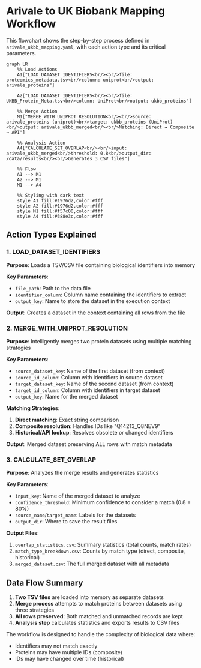 # Arivale to UK Biobank Mapping Workflow

This flowchart shows the step-by-step process defined in `arivale_ukbb_mapping.yaml`, with each action type and its critical parameters.

```mermaid
graph LR
    %% Load Actions
    A1["LOAD_DATASET_IDENTIFIERS<br/><br/>file: proteomics_metadata.tsv<br/>column: uniprot<br/>output: arivale_proteins"]
    
    A2["LOAD_DATASET_IDENTIFIERS<br/><br/>file: UKBB_Protein_Meta.tsv<br/>column: UniProt<br/>output: ukbb_proteins"]
    
    %% Merge Action
    M1["MERGE_WITH_UNIPROT_RESOLUTION<br/><br/>source: arivale_proteins (uniprot)<br/>target: ukbb_proteins (UniProt)<br/>output: arivale_ukbb_merged<br/><br/>Matching: Direct → Composite → API"]
    
    %% Analysis Action
    A4["CALCULATE_SET_OVERLAP<br/><br/>input: arivale_ukbb_merged<br/>threshold: 0.8<br/>output_dir: /data/results<br/><br/>Generates 3 CSV files"]
    
    %% Flow
    A1 --> M1
    A2 --> M1
    M1 --> A4
    
    %% Styling with dark text
    style A1 fill:#1976d2,color:#fff
    style A2 fill:#1976d2,color:#fff
    style M1 fill:#f57c00,color:#fff
    style A4 fill:#388e3c,color:#fff
```

## Action Types Explained

### 1. LOAD_DATASET_IDENTIFIERS
**Purpose**: Loads a TSV/CSV file containing biological identifiers into memory

**Key Parameters**:
- `file_path`: Path to the data file
- `identifier_column`: Column name containing the identifiers to extract
- `output_key`: Name to store the dataset in the execution context

**Output**: Creates a dataset in the context containing all rows from the file

### 2. MERGE_WITH_UNIPROT_RESOLUTION
**Purpose**: Intelligently merges two protein datasets using multiple matching strategies

**Key Parameters**:
- `source_dataset_key`: Name of the first dataset (from context)
- `source_id_column`: Column with identifiers in source dataset
- `target_dataset_key`: Name of the second dataset (from context)
- `target_id_column`: Column with identifiers in target dataset
- `output_key`: Name for the merged dataset

**Matching Strategies**:
1. **Direct matching**: Exact string comparison
2. **Composite resolution**: Handles IDs like "Q14213_Q8NEV9"
3. **Historical/API lookup**: Resolves obsolete or changed identifiers

**Output**: Merged dataset preserving ALL rows with match metadata

### 3. CALCULATE_SET_OVERLAP
**Purpose**: Analyzes the merge results and generates statistics

**Key Parameters**:
- `input_key`: Name of the merged dataset to analyze
- `confidence_threshold`: Minimum confidence to consider a match (0.8 = 80%)
- `source_name`/`target_name`: Labels for the datasets
- `output_dir`: Where to save the result files

**Output Files**:
1. `overlap_statistics.csv`: Summary statistics (total counts, match rates)
2. `match_type_breakdown.csv`: Counts by match type (direct, composite, historical)
3. `merged_dataset.csv`: The full merged dataset with all metadata

## Data Flow Summary

1. **Two TSV files** are loaded into memory as separate datasets
2. **Merge process** attempts to match proteins between datasets using three strategies
3. **All rows preserved**: Both matched and unmatched records are kept
4. **Analysis step** calculates statistics and exports results to CSV files

The workflow is designed to handle the complexity of biological data where:
- Identifiers may not match exactly
- Proteins may have multiple IDs (composite)
- IDs may have changed over time (historical)